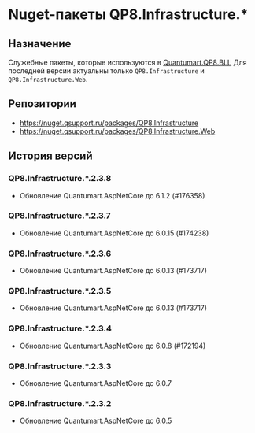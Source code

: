 # Nuget-пакеты QP8.Infrastructure.*

## Назначение

Cлужебные пакеты, которые используются в [Quantumart.QP8.BLL](Quantumart.QP8.BLL) Для последней версии актуальны только `QP8.Infrastructure` и `QP8.Infrastructure.Web`.

## Репозитории

* <https://nuget.qsupport.ru/packages/QP8.Infrastructure>
* <https://nuget.qsupport.ru/packages/QP8.Infrastructure.Web>

## История версий

### QP8.Infrastructure.*.2.3.8

* Обновление Quantumart.AspNetCore до 6.1.2 (#176358)

### QP8.Infrastructure.*.2.3.7

* Обновление Quantumart.AspNetCore до 6.0.15 (#174238)

### QP8.Infrastructure.*.2.3.6

* Обновление Quantumart.AspNetCore до 6.0.13 (#173717)

### QP8.Infrastructure.*.2.3.5

* Обновление Quantumart.AspNetCore до 6.0.13 (#173717)

### QP8.Infrastructure.*.2.3.4

* Обновление Quantumart.AspNetCore до 6.0.8 (#172194)

### QP8.Infrastructure.*.2.3.3

* Обновление Quantumart.AspNetCore до 6.0.7

### QP8.Infrastructure.*.2.3.2

* Обновление Quantumart.AspNetCore до 6.0.5
